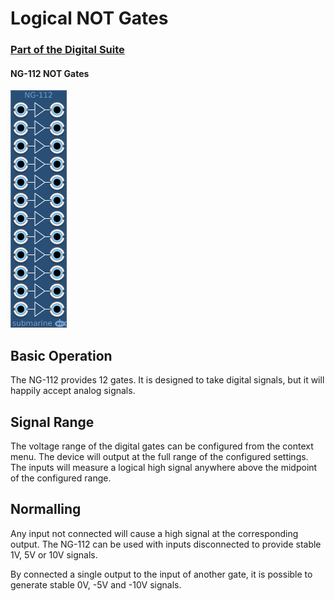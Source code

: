 # Logical NOT Gates
### [Part of the Digital Suite](DS.md)
#### NG-112 NOT Gates

![View of the NOT Gates](NG.png "NOT Gates")

## Basic Operation

The NG-112 provides 12 gates. It is designed to take digital signals, but it will happily accept analog signals. 

## Signal Range

The voltage range of the digital gates can be configured from the context menu. The device will output at the full range of the configured settings. The inputs will measure a logical high signal anywhere above the midpoint of the configured range.

## Normalling

Any input not connected will cause a high signal at the corresponding output. The NG-112 can be used with inputs disconnected to provide stable 1V, 5V or 10V signals.

By connected a single output to the input of another gate, it is possible to generate stable 0V, -5V and -10V signals.
